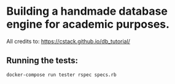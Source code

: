 # Building a handmade database engine for academic purposes.

All credits to: https://cstack.github.io/db_tutorial/

## Running the tests:
`docker-compose run tester rspec specs.rb`
